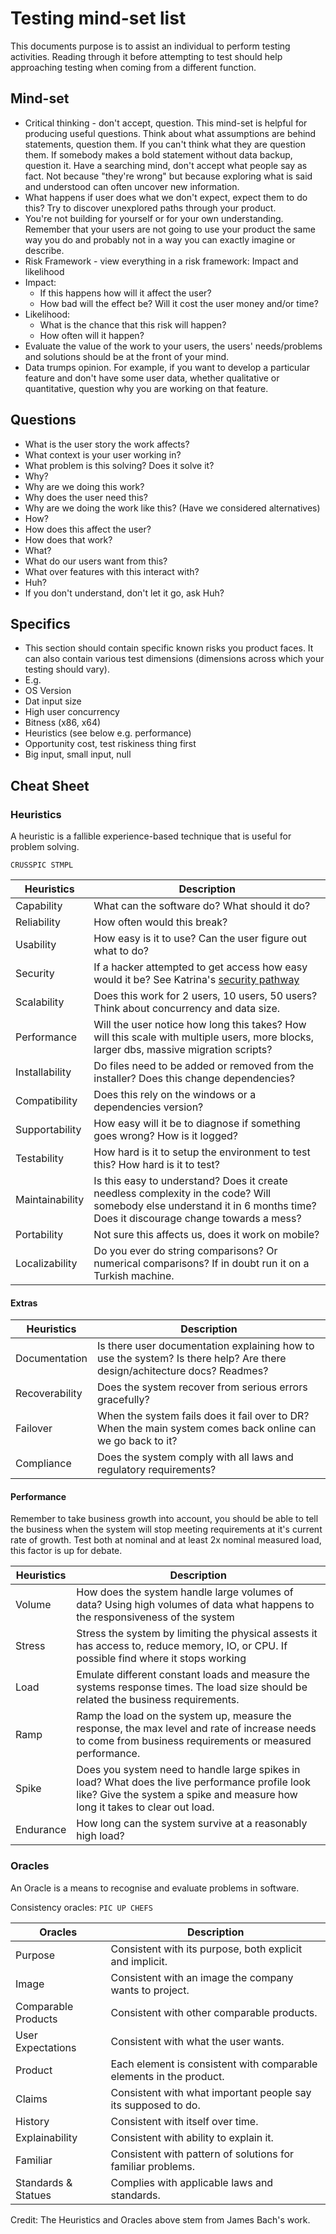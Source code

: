 # Testing mind-set list
This documents purpose is to assist an individual to perform testing activities.  Reading through it before attempting to test should help approaching testing when coming from a different function.

## Mind-set
- Critical thinking - don't accept, question.  This mind-set is helpful for producing useful questions. Think about what assumptions are behind statements, question them. If you can't think what they are question them.  If somebody makes a bold statement without data backup, question it.  Have a searching mind, don't accept what people say as fact.  Not because "they're wrong" but because exploring what is said and understood can often uncover new information.
- What happens if user does what we don't expect, expect them to do this?  Try to discover unexplored paths through your product.
- You're not building for yourself or for your own understanding.  Remember that your users are not going to use your product the same way you do and probably not in a way you can exactly imagine or describe.
- Risk Framework - view everything in a risk framework: Impact and likelihood
 - Impact:
   - If this happens how will it affect the user?
   - How bad will the effect be?  Will it cost the user money and/or time?
 - Likelihood:
   - What is the chance that this risk will happen?  
   - How often will it happen?
- Evaluate the value of the work to your users, the users' needs/problems and solutions should be at the front of your mind.
- Data trumps opinion.  For example, if you want to develop a particular feature and don't have some user data, whether qualitative or quantitative, question why you are working on that feature.

## Questions
- What is the user story the work affects?
- What context is your user working in?
- What problem is this solving?  Does it solve it?
- Why?
 - Why are we doing this work?
 - Why does the user need this?
 - Why are we doing the work like this? (Have we considered alternatives)
- How?
 - How does this affect the user?
 - How does that work?
- What?
 - What do our users want from this?
 - What over features with this interact with?
- Huh?
 - If you don't understand, don't let it go, ask Huh?

## Specifics
- This section should contain specific known risks you product faces.  It can also contain various test dimensions (dimensions across which your testing should vary).
- E.g.
- OS Version
- Dat input size
- High user concurrency
- Bitness (x86, x64)  
- Heuristics (see below e.g. performance)
- Opportunity cost, test riskiness thing first
- Big input, small input, null

## Cheat Sheet

### Heuristics
A heuristic is a fallible experience-based technique that is useful for problem solving.

`CRUSSPIC STMPL`

|Heuristics			| Description
|---------------| -----------
|Capability			| What can the software do? What should it do?
|Reliability		| How often would this break?
|Usability			| How easy is it to use? Can the user figure out what to do?
|Security			  | If a hacker attempted to get access how easy would it be? See Katrina's [security pathway](http://katrinatester.blogspot.co.uk/search/label/Pathway)
|Scalability		| Does this work for 2 users, 10 users, 50 users?  Think about concurrency and data size.
|Performance		| Will the user notice how long this takes?  How will this scale with multiple users, more blocks, larger dbs, massive migration scripts?
|Installability	| Do files need to be added or removed from the installer?  Does this change dependencies?
|Compatibility	| Does this rely on the windows or a dependencies version?
|Supportability	| How easy will it be to diagnose if something goes wrong?  How is it logged?
|Testability		| How hard is it to setup the environment to test this?  How hard is it to test?
|Maintainability| Is this easy to understand?  Does it create needless complexity in the code?  Will somebody else understand it in 6 months time?  Does it discourage change towards a mess?
|Portability		| Not sure this affects us, does it work on mobile?
|Localizability	| Do you ever do string comparisons?  Or numerical comparisons?  If in doubt run it on a Turkish machine.

#### Extras
|Heuristics			| Description
|---------------| -----------
|Documentation | Is there user documentation explaining how to use the system? Is there help? Are there design/achitecture docs? Readmes? 
|Recoverability | Does the system recover from serious errors gracefully?
|Failover | When the system fails does it fail over to DR? When the main system comes back online can we go back to it?
|Compliance | Does the system comply with all laws and regulatory requirements?

#### Performance
Remember to take business growth into account, you should be able to tell the business when the system will stop meeting requirements at it's current rate of growth. Test both at nominal and at least 2x nominal measured load, this factor is up for debate.

|Heuristics			| Description
|---------------| -----------
|Volume | How does the system handle large volumes of data? Using high volumes of data what happens to the responsiveness of the system
|Stress | Stress the system by limiting the physical assests it has access to, reduce memory, IO, or CPU. If possible find where it stops working
|Load | Emulate different constant loads and measure the systems response times. The load size should be related the business requirements. 
|Ramp | Ramp the load on the system up, measure the response, the max level and rate of increase needs to come from business requirements or measured performance.
|Spike | Does you system need to handle large spikes in load? What does the live performance profile look like? Give the system a spike and measure how long it takes to clear out load.
|Endurance | How long can the system survive at a reasonably high load?

### Oracles
An Oracle is a means to recognise and evaluate problems in software.

Consistency oracles: `PIC UP CHEFS`

|Oracles              |Description
|---------------------|-----------------------------
|Purpose              |Consistent with its purpose, both explicit and implicit.
|Image                |Consistent with an image the company wants to project.
|Comparable Products  |Consistent with other comparable products.
|User Expectations    |Consistent with what the user wants.
|Product              |Each element is consistent with comparable elements in the product.
|Claims               |Consistent with what important people say its supposed to do.
|History              |Consistent with itself over time.
|Explainability       |Consistent with ability to explain it.
|Familiar             |Consistent with pattern of solutions for familiar problems.
|Standards & Statues  |Complies with applicable laws and standards.

Credit: The Heuristics and Oracles above stem from James Bach's work.
